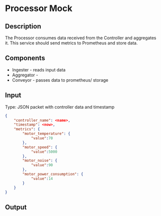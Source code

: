 # Processor Mock
## Description
The Processor consumes data received from the Controller and aggregates it. This service should send metrics to Prometheus and store data.

## Components
* Ingester - reads input data
* Aggregator - <TBD>
* Conveyor - passes data to prometheus/ storage

## Input
Type: JSON packet with controller data and timestamp 
```json
{
    "controller_name": <name>,
    "timestamp": <now>,
    "metrics": {
        "motor_temperature": {
            "value":70
        },
        "motor_speed": {
            "value":5000
        },
        "motor_noise": {
            "value":90
        },
        "motor_power_consumption": {
            "value":14
        }
    }
}
```

## Output
<TBD>
